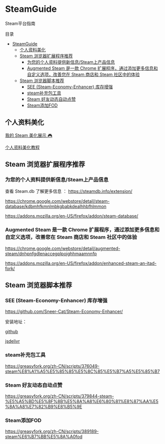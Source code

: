 # SteamGuide

Steam平台指南

目录

- [SteamGuide](#steamguide)
  - [个人资料美化](#个人资料美化)
  - [Steam 浏览器扩展程序推荐](#steam-浏览器扩展程序推荐)
    - [为您的个人资料提供新信息/Steam上产品信息](#为您的个人资料提供新信息steam上产品信息)
    - [Augmented Steam 是一款 Chrome 扩展程序，通过添加更多信息和自定义选项，改善您在 Steam 商店和 Steam 社区中的体验](#augmented-steam-是一款-chrome-扩展程序通过添加更多信息和自定义选项改善您在-steam-商店和-steam-社区中的体验)
  - [Steam 浏览器脚本推荐](#steam-浏览器脚本推荐)
    - [SEE (Steam-Economy-Enhancer) 库存增强](#see-steam-economy-enhancer-库存增强)
    - [steam补充包工具](#steam补充包工具)
    - [Steam 好友动态自动点赞](#steam-好友动态自动点赞)
    - [Steam添加FOD](#steam添加fod)

## 个人资料美化

[我的 Steam 美化展示 🎮](https://steamcommunity.com/id/XTxiaotong)

[个人资料美化教程](Profile-Beautify.md)

## Steam 浏览器扩展程序推荐

### 为您的个人资料提供新信息/Steam上产品信息

查看 Steam.db 了解更多信息 ： <https://steamdb.info/extension/>

<https://chrome.google.com/webstore/detail/steam-database/kdbmhfkmnlmbkgbabkdealhhbfhlmmon>

<https://addons.mozilla.org/en-US/firefox/addon/steam-database/>

### Augmented Steam 是一款 Chrome 扩展程序，通过添加更多信息和自定义选项，改善您在 Steam 商店和 Steam 社区中的体验

<https://chrome.google.com/webstore/detail/augmented-steam/dnhpnfgdlenaccegplpojghhmaamnnfp>

<https://addons.mozilla.org/en-US/firefox/addon/enhanced-steam-an-itad-fork/>

## Steam 浏览器脚本推荐

### SEE (Steam-Economy-Enhancer) 库存增强

<https://github.com/Sneer-Cat/Steam-Economy-Enhancer/>

安装地址：

[github](https://github.com/Sneer-Cat/Steam-Economy-Enhancer/raw/master/code.user.js)

[jsdelivr](https://cdn.jsdelivr.net/gh/Sneer-Cat/Steam-Economy-Enhancer/code.user.js)

### steam补充包工具

<https://greasyfork.org/zh-CN/scripts/376049-steam%E8%A1%A5%E5%85%85%E5%8C%85%E5%B7%A5%E5%85%B7>

### Steam 好友动态自动点赞

<https://greasyfork.org/zh-CN/scripts/379844-steam-%E5%A5%BD%E5%8F%8B%E5%8A%A8%E6%80%81%E8%87%AA%E5%8A%A8%E7%82%B9%E8%B5%9E>

### Steam添加FOD

<https://greasyfork.org/zh-CN/scripts/389189-steam%E6%B7%BB%E5%8A%A0fod>
